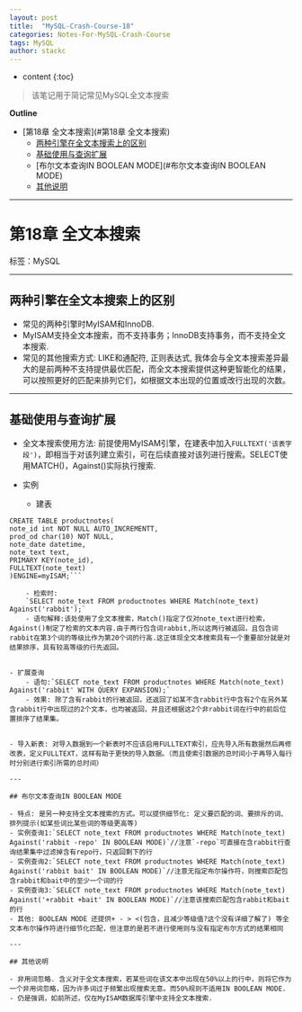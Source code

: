 ```yaml
---
layout: post
title:  "MySQL-Crash-Course-18"
categories: Notes-For-MySQL-Crash-Course
tags: MySQL
author: stackc
---
```


* content
{:toc}

>该笔记用于简记常见MySQL全文本搜索




**Outline**

- [第18章 全文本搜索](#第18章 全文本搜索)
	- [两种引擎在全文本搜索上的区别](#两种引擎在全文本搜索上的区别)
	- [基础使用与查询扩展](#基础使用与查询扩展)
	- [布尔文本查询IN BOOLEAN MODE](#布尔文本查询IN BOOLEAN MODE)
	- [其他说明](#其他说明)



---


# 第18章 全文本搜索

标签：MySQL

---

## 两种引擎在全文本搜索上的区别

- 常见的两种引擎时MyISAM和InnoDB.
- MyISAM支持全文本搜索，而不支持事务；InnoDB支持事务，而不支持全文本搜索.
- 常见的其他搜索方式: LIKE和通配符, 正则表达式, 我体会与全文本搜索差异最大的是前两种不支持提供最优匹配，而全文本搜索提供这种更智能化的结果，可以按照更好的匹配来排列它们，如根据文本出现的位置或改行出现的次数。 

---

## 基础使用与查询扩展
- 全文本搜索使用方法: 前提使用MyISAM引擎，在建表中加入`FULLTEXT('该表字段')`，即相当于对该列建立索引，可在后续直接对该列进行搜索。SELECT使用MATCH()，Against()实际执行搜索.

- 实例
	- 建表
```
CREATE TABLE productnotes(
note_id int NOT NULL AUTO_INCREMENTT,
prod_od char(10) NOT NULL,
note_date datetime,
note_text text,
PRIMARY KEY(note_id),
FULLTEXT(note_text)
)ENGINE=myISAM;```

	- 检索时:
	`SELECT note_text FROM productnotes WHERE Match(note_text) Against('rabbit');`
	- 语句解释:该处使用了全文本搜索，Match()指定了仅对note_text进行检索，Against()制定了检索的文本内容.由于两行包含词rabbit,所以这两行被返回，且包含词rabbit在第3个词的等级比作为第20个词的行高.这正体现全文本搜索具有一个重要部分就是对结果排序，具有较高等级的行先返回。


- 扩展查询
	- 语句:`SELECT note_text FROM productnotes WHERE Match(note_text) Against('rabbit' WITH QUERY EXPANSION);`
	- 效果: 除了含有rabbit的行被返回，还返回了如某不含rabbit行中含有2个在另外某含rabbit行中出现过的2个文本，也均被返回，并且还根据这2个非rabbit词在行中的前后位置排序了结果集。


- 导入新表: 对导入数据到一个新表时不应该启用FULLTEXT索引，应先导入所有数据然后再修改表，定义FULLTEXT，这样有助于更快的导入数据。（而且使索引数据的总时间小于再导入每行时分别进行索引所需的总时间）

---

## 布尔文本查询IN BOOLEAN MODE

- 特点: 是另一种支持全文本搜索的方式。可以提供细节化: 定义要匹配的词、要排斥的词、排列提示(如某些词比某些词的等级更高等)
- 实例查询1:`SELECT note_text FROM productnotes WHERE Match(note_text) Against('rabbit -repo' IN BOOLEAN MODE)`//注意`-repo`可直接在含rabbit行查询结果集中过滤掉含有repo行，只返回剩下的行
- 实例查询2:`SELECT note_text FROM productnotes WHERE Match(note_text) Against('rabbit bait' IN BOOLEAN MODE)`//注意无指定布尔操作符，则搜索匹配包含rabbit和bait中的至少一个词的行
- 实例查询3:`SELECT note_text FROM productnotes WHERE Match(note_text) Against('+rabbit +bait' IN BOOLEAN MODE)`//注意该搜索匹配包含rabbit和bait的行
- 其他: BOOLEAN MODE 还提供+ - > <(包含，且减少等级值?这个没有详细了解了) 等全文本布尔操作符进行细节化匹配，但注意的是若不进行使用则与没有指定布尔方式的结果相同

---

## 其他说明

- 非用词忽略. 含义对于全文本搜索，若某些词在该文本中出现在50%以上的行中，则将它作为一个非用词忽略，因为许多词过于频繁出现搜索无意。而50%规则不适用IN BOOLEAN MODE.
- 仍是强调，如前所述，仅在MyISAM数据库引擎中支持全文本搜索.